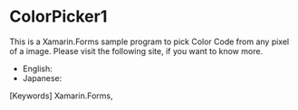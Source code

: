 # ColorPicker1

This is a Xamarin.Forms sample program to pick Color Code from any pixel of a image. Please visit the following site, if you want to know more.

* English: 
* Japanese: 

[Keywords] Xamarin.Forms, 
